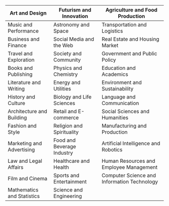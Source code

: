 | Art and Design | Futurism and Innovation | Agriculture and Food Production |
| --- | --- | --- |
| Music and Performance | Astronomy and Space | Transportation and Logistics |
| Business and Finance | Social Media and the Web | Real Estate and Housing Market |
| Travel and Exploration | Society and Community | Government and Public Policy |
| Books and Publishing | Physics and Chemistry | Education and Academics |
| Literature and Writing | Energy and Utilities | Environment and Sustainability |
| History and Culture | Biology and Life Sciences | Language and Communication |
| Architecture and Building | Retail and E-commerce | Social Sciences and Humanities |
| Fashion and Style | Religion and Spirituality | Manufacturing and Production |
| Marketing and Advertising | Food and Beverage Industry | Artificial Intelligence and Robotics |
| Law and Legal Affairs | Healthcare and Health | Human Resources and Employee Management |
| Film and Cinema | Sports and Entertainment | Computer Science and Information Technology |
| Mathematics and Statistics | Science and Engineering |  |
